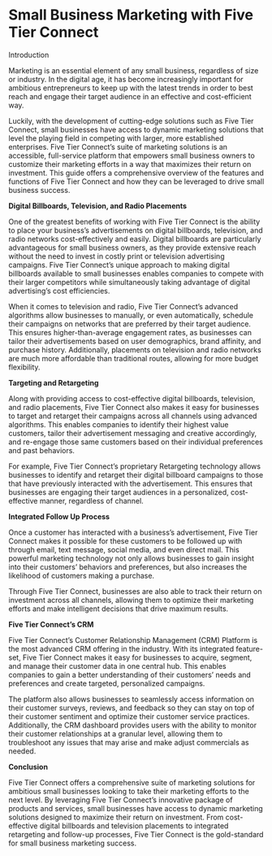 # Small Business Marketing with Five Tier Connect

Introduction

Marketing is an essential element of any small business, regardless of size or industry. In the digital age, it has become increasingly important for ambitious entrepreneurs to keep up with the latest trends in order to best reach and engage their target audience in an effective and cost-efficient way.

Luckily, with the development of cutting-edge solutions such as Five Tier Connect, small businesses have access to dynamic marketing solutions that level the playing field in competing with larger, more established enterprises. Five Tier Connect’s suite of marketing solutions is an accessible, full-service platform that empowers small business owners to customize their marketing efforts in a way that maximizes their return on investment. This guide offers a comprehensive overview of the features and functions of Five Tier Connect and how they can be leveraged to drive small business success.

**Digital Billboards, Television, and Radio Placements**

One of the greatest benefits of working with Five Tier Connect is the ability to place your business’s advertisements on digital billboards, television, and radio networks cost-effectively and easily. Digital billboards are particularly advantageous for small business owners, as they provide extensive reach without the need to invest in costly print or television advertising campaigns. Five Tier Connect’s unique approach to making digital billboards available to small businesses enables companies to compete with their larger competitors while simultaneously taking advantage of digital advertising’s cost efficiencies.

When it comes to television and radio, Five Tier Connect’s advanced algorithms allow businesses to manually, or even automatically, schedule their campaigns on networks that are preferred by their target audience. This ensures higher-than-average engagement rates, as businesses can tailor their advertisements based on user demographics, brand affinity, and purchase history. Additionally, placements on television and radio networks are much more affordable than traditional routes, allowing for more budget flexibility.

**Targeting and Retargeting**

Along with providing access to cost-effective digital billboards, television, and radio placements, Five Tier Connect also makes it easy for businesses to target and retarget their campaigns across all channels using advanced algorithms. This enables companies to identify their highest value customers, tailor their advertisement messaging and creative accordingly, and re-engage those same customers based on their individual preferences and past behaviors.

For example, Five Tier Connect’s proprietary Retargeting technology allows businesses to identify and retarget their digital billboard campaigns to those that have previously interacted with the advertisement. This ensures that businesses are engaging their target audiences in a personalized, cost-effective manner, regardless of channel.

**Integrated Follow Up Process**

Once a customer has interacted with a business’s advertisement, Five Tier Connect makes it possible for these customers to be followed up with through email, text message, social media, and even direct mail. This powerful marketing technology not only allows businesses to gain insight into their customers’ behaviors and preferences, but also increases the likelihood of customers making a purchase.

Through Five Tier Connect, businesses are also able to track their return on investment across all channels, allowing them to optimize their marketing efforts and make intelligent decisions that drive maximum results.

**Five Tier Connect’s CRM**

Five Tier Connect’s Customer Relationship Management (CRM) Platform is the most advanced CRM offering in the industry. With its integrated feature-set, Five Tier Connect makes it easy for businesses to acquire, segment, and manage their customer data in one central hub. This enables companies to gain a better understanding of their customers’ needs and preferences and create targeted, personalized campaigns.

The platform also allows businesses to seamlessly access information on their customer surveys, reviews, and feedback so they can stay on top of their customer sentiment and optimize their customer service practices. Additionally, the CRM dashboard provides users with the ability to monitor their customer relationships at a granular level, allowing them to troubleshoot any issues that may arise and make adjust commercials as needed.

**Conclusion**

Five Tier Connect offers a comprehensive suite of marketing solutions for ambitious small businesses looking to take their marketing efforts to the next level. By leveraging Five Tier Connect’s innovative package of products and services, small businesses have access to dynamic marketing solutions designed to maximize their return on investment. From cost-effective digital billboards and television placements to integrated retargeting and follow-up processes, Five Tier Connect is the gold-standard for small business marketing success.

